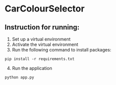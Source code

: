 # CarColourSelector

## Instruction for running:

1. Set up a virtual environment
2. Activate the virtual environment
3. Run the following command to install packages:

```
pip install -r requirements.txt
```

4. Run the application

```
python app.py
```
